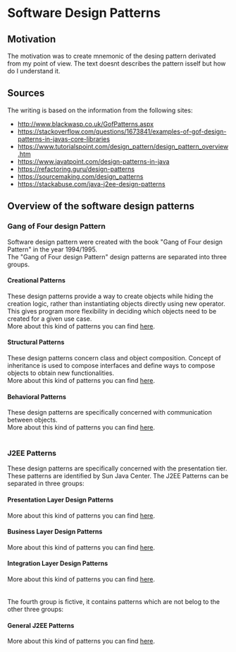 # Software Design Patterns

## Motivation
The motivation was to create mnemonic of the desing pattern derivated from my point of view. The text doesnt describes the pattern isself but how do I understand it.

## Sources

The writing is based on the information from the following sites:
* http://www.blackwasp.co.uk/GofPatterns.aspx
* https://stackoverflow.com/questions/1673841/examples-of-gof-design-patterns-in-javas-core-libraries
* https://www.tutorialspoint.com/design_pattern/design_pattern_overview.htm
* https://www.javatpoint.com/design-patterns-in-java
* https://refactoring.guru/design-patterns
* https://sourcemaking.com/design_patterns
* https://stackabuse.com/java-j2ee-design-patterns

## Overview of the software design patterns

### Gang of Four design Pattern

Software design pattern were created with the book "Gang of Four design Pattern" in the year 1994/1995.<br>
The "Gang of Four design Pattern" design patterns are separated into three groups.

####	Creational Patterns
These design patterns provide a way to create objects while hiding the creation logic, rather than instantiating objects directly using new operator. This gives program more flexibility in deciding which objects need to be created for a given use case.<br>
More about this kind of patterns you can find [here](./creational-patterns.md).
####	Structural Patterns
These design patterns concern class and object composition. Concept of inheritance is used to compose interfaces and define ways to compose objects to obtain new functionalities.<br>
More about this kind of patterns you can find [here](./structural-patterns.md).
####	Behavioral Patterns
These design patterns are specifically concerned with communication between objects.<br>
More about this kind of patterns you can find [here](./behavioral-patterns.md).
<br><br>
### J2EE Patterns

These design patterns are specifically concerned with the presentation tier. These patterns are identified by Sun Java Center.
The J2EE Patterns can be separated in three groups:

#### Presentation Layer Design Patterns
More about this kind of patterns you can find [here](./presentation-layer-design-patterns.md).
#### Business Layer Design Patterns
More about this kind of patterns you can find [here](./business-layer-design-patterns.md).
#### Integration Layer Design Patterns
More about this kind of patterns you can find [here](./integration-layer-design-patterns.md).
<br><br><br>
The fourth group is fictive, it contains patterns which are not belog to the other three groups:
#### General J2EE Patterns
More about this kind of patterns you can find [here](./general-j2ee-patterns.md).
